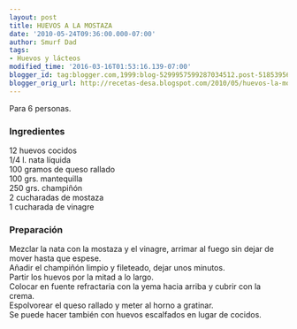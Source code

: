 ```yaml
---
layout: post
title: HUEVOS A LA MOSTAZA
date: '2010-05-24T09:36:00.000-07:00'
author: Smurf Dad
tags:
- Huevos y lácteos
modified_time: '2016-03-16T01:53:16.139-07:00'
blogger_id: tag:blogger.com,1999:blog-5299957599287034512.post-5185395683836446405
blogger_orig_url: http://recetas-desa.blogspot.com/2010/05/huevos-la-mostaza.html
---
```


Para 6 personas.<br /><h3>Ingredientes</h3>12 huevos cocidos<br />1/4 l. nata líquida<br />100 gramos de queso rallado<br />100 grs. mantequilla<br />250 grs. champiñón<br />2 cucharadas de mostaza<br />1 cucharada de vinagre<br /><h3>Preparación</h3>Mezclar la nata con la mostaza y el vinagre, arrimar al fuego sin dejar de mover hasta que espese.<br />Añadir el champiñón limpio y fileteado, dejar unos minutos.<br />Partir los huevos por la mitad a lo largo.<br />Colocar en fuente refractaria con la yema hacia arriba y cubrir con la crema.<br />Espolvorear el queso rallado y meter al horno a gratinar.<br />Se puede hacer también con huevos escalfados en lugar de cocidos.